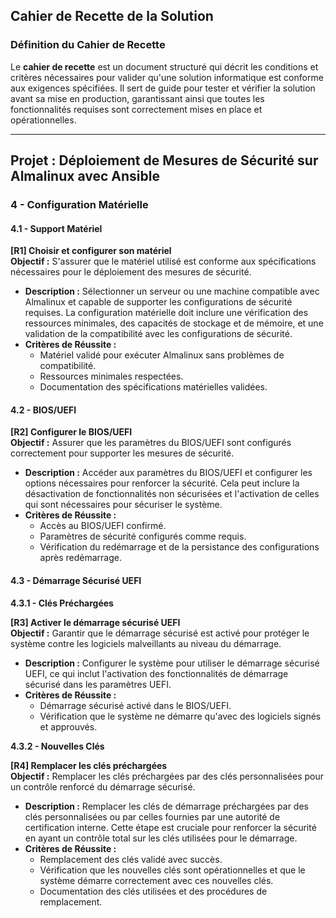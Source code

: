 ## Cahier de Recette de la Solution

### Définition du Cahier de Recette
Le **cahier de recette** est un document structuré qui décrit les conditions et critères nécessaires pour valider qu'une solution informatique est conforme aux exigences spécifiées. Il sert de guide pour tester et vérifier la solution avant sa mise en production, garantissant ainsi que toutes les fonctionnalités requises sont correctement mises en place et opérationnelles.

---

## Projet : Déploiement de Mesures de Sécurité sur Almalinux avec Ansible

### 4 - Configuration Matérielle

#### 4.1 - Support Matériel

**[R1] Choisir et configurer son matériel**  
**Objectif :** S'assurer que le matériel utilisé est conforme aux spécifications nécessaires pour le déploiement des mesures de sécurité.

- **Description :** Sélectionner un serveur ou une machine compatible avec Almalinux et capable de supporter les configurations de sécurité requises. La configuration matérielle doit inclure une vérification des ressources minimales, des capacités de stockage et de mémoire, et une validation de la compatibilité avec les configurations de sécurité.
- **Critères de Réussite :**
  - Matériel validé pour exécuter Almalinux sans problèmes de compatibilité.
  - Ressources minimales respectées.
  - Documentation des spécifications matérielles validées.

#### 4.2 - BIOS/UEFI

**[R2] Configurer le BIOS/UEFI**  
**Objectif :** Assurer que les paramètres du BIOS/UEFI sont configurés correctement pour supporter les mesures de sécurité.

- **Description :** Accéder aux paramètres du BIOS/UEFI et configurer les options nécessaires pour renforcer la sécurité. Cela peut inclure la désactivation de fonctionnalités non sécurisées et l'activation de celles qui sont nécessaires pour sécuriser le système.
- **Critères de Réussite :**
  - Accès au BIOS/UEFI confirmé.
  - Paramètres de sécurité configurés comme requis.
  - Vérification du redémarrage et de la persistance des configurations après redémarrage.

#### 4.3 - Démarrage Sécurisé UEFI

**4.3.1 - Clés Préchargées**

**[R3] Activer le démarrage sécurisé UEFI**  
**Objectif :** Garantir que le démarrage sécurisé est activé pour protéger le système contre les logiciels malveillants au niveau du démarrage.

- **Description :** Configurer le système pour utiliser le démarrage sécurisé UEFI, ce qui inclut l'activation des fonctionnalités de démarrage sécurisé dans les paramètres UEFI.
- **Critères de Réussite :**
  - Démarrage sécurisé activé dans le BIOS/UEFI.
  - Vérification que le système ne démarre qu'avec des logiciels signés et approuvés.

**4.3.2 - Nouvelles Clés**

**[R4] Remplacer les clés préchargées**  
**Objectif :** Remplacer les clés préchargées par des clés personnalisées pour un contrôle renforcé du démarrage sécurisé.

- **Description :** Remplacer les clés de démarrage préchargées par des clés personnalisées ou par celles fournies par une autorité de certification interne. Cette étape est cruciale pour renforcer la sécurité en ayant un contrôle total sur les clés utilisées pour le démarrage.
- **Critères de Réussite :**
  - Remplacement des clés validé avec succès.
  - Vérification que les nouvelles clés sont opérationnelles et que le système démarre correctement avec ces nouvelles clés.
  - Documentation des clés utilisées et des procédures de remplacement.
